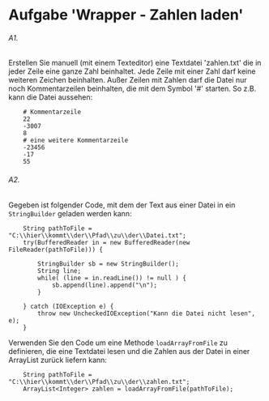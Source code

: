 # Aufgabe 'Wrapper - Zahlen laden'


###### A1.
Erstellen Sie manuell (mit einem Texteditor) eine Textdatei 'zahlen.txt' die in jeder Zeile eine ganze Zahl beinhaltet. Jede Zeile mit einer Zahl darf keine weiteren Zeichen beinhalten. Außer Zeilen mit Zahlen darf die Datei nur noch Kommentarzeilen beinhalten, die mit dem Symbol '#' starten. So z.B. kann die Datei aussehen:

		# Kommentarzeile
		22
		-3007
		8
		# eine weitere Kommentarzeile
		-23456
		-17
		55

###### A2.
Gegeben ist folgender Code, mit dem der Text aus einer Datei in ein `StringBuilder` geladen werden kann:

		String pathToFile = "C:\\hier\\kommt\\der\\Pfad\\zu\\der\\Datei.txt";
		try(BufferedReader in = new BufferedReader(new FileReader(pathToFile))) {
			
			StringBuilder sb = new StringBuilder();
			String line;
			while( (line = in.readLine()) != null ) {
				sb.append(line).append("\n");
			}
			
		} catch (IOException e) {
			throw new UncheckedIOException("Kann die Datei nicht lesen", e);
		}

Verwenden Sie den Code um eine Methode `loadArrayFromFile` zu definieren, die eine Textdatei lesen und die Zahlen aus der Datei in einer ArrayList zurück liefern kann:

		String pathToFile = "C:\\hier\\kommt\\der\\Pfad\\zu\\der\\zahlen.txt";
		ArrayList<Integer> zahlen = loadArrayFromFile(pathToFile);

